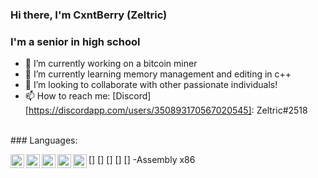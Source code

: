 ### Hi there, I'm CxntBerry (Zeltric)

### I'm a senior in high school
- 🔭 I’m currently working on a bitcoin miner
- 🌱 I’m currently learning memory management and editing in c++
- 👯 I’m looking to collaborate with other passionate individuals!
- 📫 How to reach me: [Discord][https://discordapp.com/users/350893170567020545]: Zeltric#2518
<br />
### Languages:

[<img align="left" alt ="cpp" width="22px" src="https://cdn.cdnlogo.com/logos/c/76/c.svg" />]
[<img align="left" alt ="js/node" width="22px" src="https://cdn.cdnlogo.com/logos/n/94/nodejs-icon.svg" />]
[<img align="left" alt ="python" width="22px" src="https://cdn.cdnlogo.com/logos/p/3/python.svg" />]
[<img align="left" alt ="lua" width="22px" src="https://cdn.cdnlogo.com/logos/l/50/lua.svg" />]
[<img align="left" alt ="asm" width="22px" src="https://cdn.cdnlogo.com/logos/l/50/lua.svg" />]
-Assembly x86
